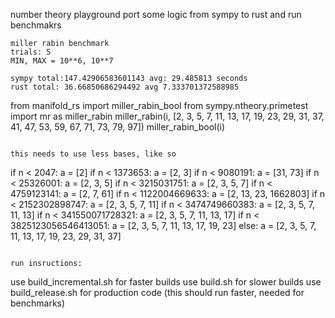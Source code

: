 number theory playground
port some logic from sympy to rust and run benchmakrs

```
miller rabin benchmark
trials: 5
MIN, MAX = 10**6, 10**7

sympy total:147.42906583601143 avg: 29.485813 seconds
rust total: 36.66850686294492 avg 7.333701372588985

```
from manifold_rs import miller_rabin_bool
from sympy.ntheory.primetest import mr as miller_rabin
miller_rabin(i, [2, 3, 5, 7, 11, 13, 17, 19, 23, 29, 31, 37, 41, 47, 53, 59, 67, 71, 73, 79, 97])
miller_rabin_bool(i)
```

this needs to use less bases, like so
```
if n < 2047:
    a = [2]
if n < 1373653:
    a = [2, 3]
if n < 9080191:
    a = [31, 73]
if n < 25326001:
    a = [2, 3, 5]
if n < 3215031751:
    a = [2, 3, 5, 7]
if n < 4759123141:
    a = [2, 7, 61]
if n < 1122004669633:
    a = [2, 13, 23, 1662803]
if n < 2152302898747:
    a = [2, 3, 5, 7, 11]
if n < 3474749660383:
    a = [2, 3, 5, 7, 11, 13]
if n < 341550071728321:
    a = [2, 3, 5, 7, 11, 13, 17]
if n < 3825123056546413051:
    a = [2, 3, 5, 7, 11, 13, 17, 19, 23]
else:
    a = [2, 3, 5, 7, 11, 13, 17, 19, 23, 29, 31, 37]
```

run insructions:
```
use build_incremental.sh for faster builds
use build.sh for slower builds
use build_release.sh for production code (this should run faster, needed for benchmarks)
```
